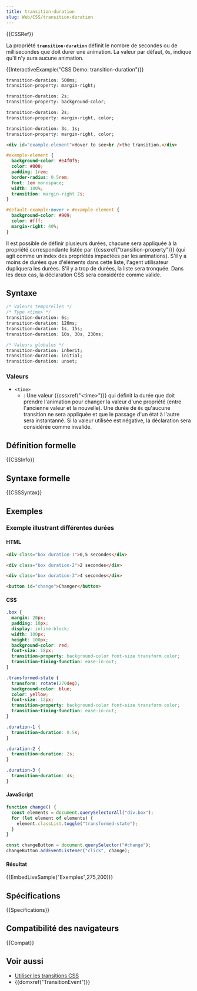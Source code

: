 ```yaml
---
title: transition-duration
slug: Web/CSS/transition-duration
---
```


{{CSSRef}}

La propriété **`transition-duration`** définit le nombre de secondes ou de millisecondes que doit durer une animation. La valeur par défaut, `0s`, indique qu'il n'y aura aucune animation.

{{InteractiveExample("CSS Demo: transition-duration")}}

```css interactive-example-choice
transition-duration: 500ms;
transition-property: margin-right;
```

```css interactive-example-choice
transition-duration: 2s;
transition-property: background-color;
```

```css interactive-example-choice
transition-duration: 2s;
transition-property: margin-right, color;
```

```css interactive-example-choice
transition-duration: 3s, 1s;
transition-property: margin-right, color;
```

```html interactive-example
<div id="example-element">Hover to see<br />the transition.</div>
```

```css interactive-example
#example-element {
  background-color: #e4f0f5;
  color: #000;
  padding: 1rem;
  border-radius: 0.5rem;
  font: 1em monospace;
  width: 100%;
  transition: margin-right 2s;
}

#default-example:hover > #example-element {
  background-color: #909;
  color: #fff;
  margin-right: 40%;
}
```

Il est possible de définir plusieurs durées, chacune sera appliquée à la propriété correspondante listée par {{cssxref("transition-property")}} (qui agit comme un index des propriétés impactées par les animations). S'il y a moins de durées que d'éléments dans cette liste, l'agent utilisateur dupliquera les durées. S'il y a trop de durées, la liste sera tronquée. Dans les deux cas, la déclaration CSS sera considérée comme valide.

## Syntaxe

```css
/* Valeurs temporelles */
/* Type <time> */
transition-duration: 6s;
transition-duration: 120ms;
transition-duration: 1s, 15s;
transition-duration: 10s, 30s, 230ms;

/* Valeurs globales */
transition-duration: inherit;
transition-duration: initial;
transition-duration: unset;
```

### Valeurs

- `<time>`
  - : Une valeur {{cssxref("&lt;time&gt;")}} qui définit la durée que doit prendre l'animation pour changer la valeur d'une propriété (entre l'ancienne valeur et la nouvelle). Une durée de `0s` qu'aucune transition ne sera appliquée et que le passage d'un état à l'autre sera instantanné. Si la valeur utilisée est négative, la déclaration sera considérée comme invalide.

## Définition formelle

{{CSSInfo}}

## Syntaxe formelle

{{CSSSyntax}}

## Exemples

### Exemple illustrant différentes durées

#### HTML

```html
<div class="box duration-1">0,5 secondes</div>

<div class="box duration-2">2 secondes</div>

<div class="box duration-3">4 secondes</div>

<button id="change">Changer</button>
```

#### CSS

```css
.box {
  margin: 20px;
  padding: 10px;
  display: inline-block;
  width: 100px;
  height: 100px;
  background-color: red;
  font-size: 18px;
  transition-property: background-color font-size transform color;
  transition-timing-function: ease-in-out;
}

.transformed-state {
  transform: rotate(270deg);
  background-color: blue;
  color: yellow;
  font-size: 12px;
  transition-property: background-color font-size transform color;
  transition-timing-function: ease-in-out;
}

.duration-1 {
  transition-duration: 0.5s;
}

.duration-2 {
  transition-duration: 2s;
}

.duration-3 {
  transition-duration: 4s;
}
```

#### JavaScript

```js
function change() {
  const elements = document.querySelectorAll("div.box");
  for (let element of elements) {
    element.classList.toggle("transformed-state");
  }
}

const changeButton = document.querySelector("#change");
changeButton.addEventListener("click", change);
```

#### Résultat

{{EmbedLiveSample("Exemples",275,200)}}

## Spécifications

{{Specifications}}

## Compatibilité des navigateurs

{{Compat}}

## Voir aussi

- [Utiliser les transitions CSS](/fr/docs/Web/CSS/CSS_transitions/Using_CSS_transitions)
- {{domxref("TransitionEvent")}}
